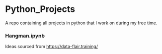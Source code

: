 # Python_Projects
A repo containing all projects in python that I work on during my free time. 

### Hangman.ipynb

Ideas sourced from https://data-flair.training/
